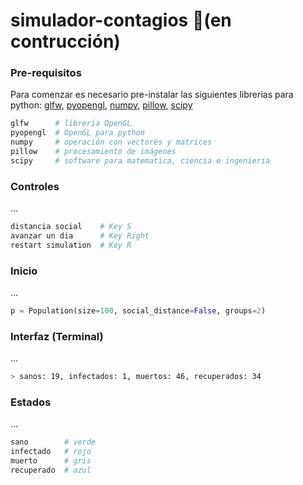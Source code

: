 # simulador-contagios 🚧(en contrucción)
### Pre-requisitos
Para comenzar es necesario pre-instalar las siguientes librerias para python: [glfw](https://pypi.org/project/glfw/), [pyopengl](https://pypi.org/project/PyOpenGL/), [numpy](https://pypi.org/project/numpy/), [pillow](https://pypi.org/project/Pillow/), [scipy](https://pypi.org/project/scipy/)
```bash
glfw      # librería OpenGL
pyopengl  # OpenGL para python
numpy     # operación con vectores y matrices
pillow    # procesamiento de imágenes
scipy     # software para matematica, ciencia e ingenieria
```
### Controles
...
```bash
distancia social    # Key S
avanzar un dia      # Key Right
restart simulation  # Key R
```
### Inicio
...
```python
p = Population(size=100, social_distance=False, groups=2)
```
### Interfaz (Terminal)
...
```bash
> sanos: 19, infectados: 1, muertos: 46, recuperados: 34
```
### Estados
...
```bash
sano        # verde
infectado   # rojo
muerto      # gris
recuperado  # azul
```
